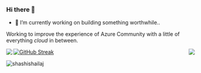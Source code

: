 ### Hi there 👋

<!--
**shashishailaj/shashishailaj** is a ✨ _special_ ✨ repository because its `README.md` (this file) appears on your GitHub profile.

Here are some ideas to get you started:

- 🔭 I’m currently working on ...
- 🌱 I’m currently learning ...
- 👯 I’m looking to collaborate on ...
- 🤔 I’m looking for help with ...
- 💬 Ask me about ...
- 📫 How to reach me: ...
- 😄 Pronouns: ...
- ⚡ Fun fact: ...
-->

- 🔭 I’m currently working on building something worthwhile.. 

Working to improve the experience of Azure Community with a little of everything *cloud* in between. 

<a href="https://github.com/shashishailaj/github-readme-stats">
  <img align="left" src="https://github-readme-stats.vercel.app/api?username=shashishailaj&count_private=true&show_icons=true&theme=tokyonight" />
</a>

<a href="https://github.com/shashishailaj/github-readme-stats">
  <img align="right" src="https://github-readme-stats.vercel.app/api/top-langs/?username=shashishailaj&theme=tokyonight" />
</a>

[![GitHub Streak](https://github-readme-streak-stats.herokuapp.com/?user=shashishailaj&theme=vue-dark)](https://git.io/streak-stats)

<p align="left">
  <img
    src="https://komarev.com/ghpvc/?username=shashishailaj"
    alt="shashishailaj"
  />
</p>
